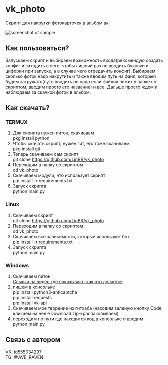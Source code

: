 # vk_photo
Скрипт для накрутки фотокарточек в альбом вк  

![screenshot of sample](https://sun9-78.userapi.com/impg/3fFqGVqtcWoOssZsWX7Pu2E0dKqY96dCyMBdEA/3VZiTrYm28I.jpg?size=630x407&quality=96&sign=332158e957417ca1f68a117ec7190a2e&type=album)  
## Как пользоваться?
Запускаем скрипт и выбираем возможность входа(рекомендую создать конфиг и заходить с него, чтобы лишний раз не вводить буковки и цифорки при запуске, а в случае чего отредачить конфиг). Выбираем сколько фоток надо накрутить и также вводим путь на файл, который будем загружать(путь вводить не надо если файлик лежит в папке со скриптом, вводим просто его название) и все. Дальше просто ждем и наблюдаем за скачкой фоток в альбом.  
## Как скачать?
### TERMUX
1. Для скрипта нужен питон, скачиваем  
pkg install python 
2. Чтобы скачать скрипт, нужен гит, его тоже скачиваем  
pkg install git
3. Теперь скачиваем сам скрипт  
git clone https://github.com/LinBR/vk_photo
4. Переходим в папку со скриптом  
cd vk_photo
5. Скачиваем модули, что использует скрипт  
pip install -r requirements.txt
6. Запуск скрипта  
python main.py
### Linux
1. Скачиваем скрипт  
git clone https://github.com/LinBR/vk_photo
3. Переходим в папку со скриптом  
cd vk_photo
4. Скачиваем все зависимости, которые использует бот  
pip install -r requirements.txt
5. Запуск скрипта  
python main.py
### Windows
1. Скачиваем питон  
[Ссылка на видео где показывают как это делается](https://www.youtube.com/watch?v=swZA4EJnsG0&ab_channel=MRSpace)
3. пишем в консольке  
pip install python3-anticaptcha   
pip install requests  
pip install vk-api  
4. Скачиваем мое творение из гитхаба (находим зеленую кнопку Code, кликаем на нее->Download zip->распаковываем)
5. переходим по пути где находится код в консольке и вводим  
python main.py  
## Связь с автором 
VK: id555034297  
TG: @AVE_RAVEN  
